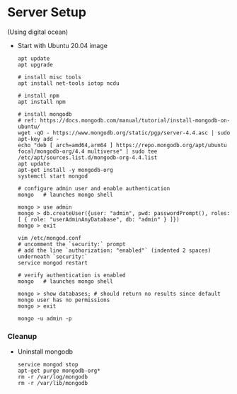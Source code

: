 # Server Setup

(Using digital ocean)

* Start with Ubuntu 20.04 image

      apt update
	  apt upgrade
	  
	  # install misc tools
	  apt install net-tools iotop ncdu
	  
	  # install npm
	  apt install npm
	  
	  # install mongodb
	  # ref: https://docs.mongodb.com/manual/tutorial/install-mongodb-on-ubuntu/
	  wget -qO - https://www.mongodb.org/static/pgp/server-4.4.asc | sudo apt-key add -
	  echo "deb [ arch=amd64,arm64 ] https://repo.mongodb.org/apt/ubuntu focal/mongodb-org/4.4 multiverse" | sudo tee /etc/apt/sources.list.d/mongodb-org-4.4.list
	  apt update
	  apt-get install -y mongodb-org
	  systemctl start mongod
	  
	  # configure admin user and enable authentication
	  mongo   # launches mongo shell
	  
	  mongo > use admin
	  mongo > db.createUser({user: "admin", pwd: passwordPrompt(), roles: [ { role: "userAdminAnyDatabase", db: "admin" } ]})
	  mongo > exit
	  
	  vim /etc/mongod.conf
	  # uncomment the `security:` prompt
	  # add the line `authorization: "enabled"` (indented 2 spaces) underneath `security:`
	  service mongod restart
	  
	  # verify authentication is enabled
	  mongo   # launches mongo shell
	  
	  mongo > show databases; # should return no results since default mongo user has no permissions
	  mongo > exit
	  
	  mongo -u admin -p


### Cleanup

* Uninstall mongodb

      service mongod stop
	  apt-get purge mongodb-org*
	  rm -r /var/log/mongodb
	  rm -r /var/lib/mongodb
